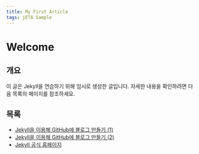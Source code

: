 ```yaml
---
title: My First Article
tags: jETA Sample
---
```


# Welcome

## 개요
이 글은 Jekyll을 연습하기 위해 임시로 생성한 글입니다.
자세한 내용을 확인하려면 다음 목록의 페이지를 참조하세요.

## 목록
- [Jekyll을 이용해 GitHub에 블로그 만들기 (1)](https://jetalog.net/86)
- [Jekyll을 이용해 GitHub에 블로그 만들기 (2)](https://jetalog.net/87)
- [Jekyll 공식 홈페이지](https://jekyllrb-ko.github.io)
